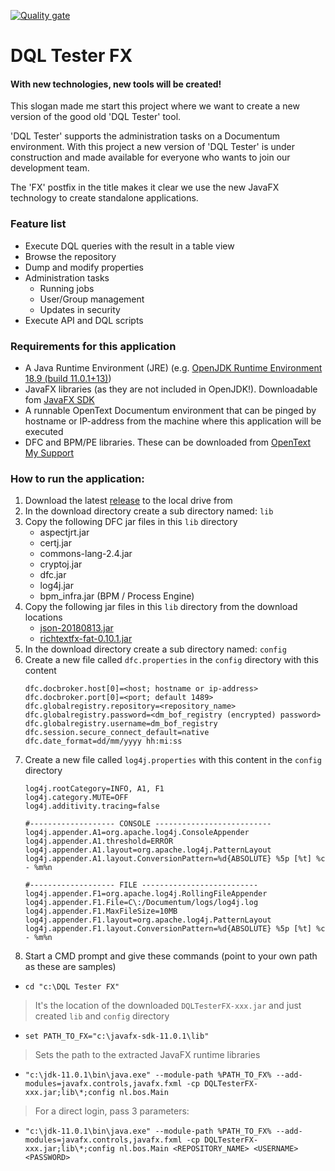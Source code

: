 [![Quality gate](https://sonarcloud.io/api/project_badges/quality_gate?project=HetBenkt_DQL-Tester-FX)](https://sonarcloud.io/dashboard?id=HetBenkt_DQL-Tester-FX)

# DQL Tester FX
#### With new technologies, new tools will be created!
This slogan made me start this project where we want to create a new version of the good old 'DQL Tester' tool.

'DQL Tester' supports the administration tasks on a Documentum environment. With this project a new version of 'DQL Tester' is under construction and made available for everyone who wants to join our development team.

The 'FX' postfix in the title makes it clear we use the new JavaFX technology to create standalone applications. 

### Feature list
* Execute DQL queries with the result in a table view
* Browse the repository
* Dump and modify properties
* Administration tasks
    * Running jobs
    * User/Group management
    * Updates in security
* Execute API and DQL scripts
     

### Requirements for this application
* A Java Runtime Environment (JRE) (e.g. [OpenJDK Runtime Environment 18.9 (build 11.0.1+13)](https://jdk.java.net/))
* JavaFX libraries (as they are not included in OpenJDK!). Downloadable fom [JavaFX SDK](https://gluonhq.com/products/javafx/)
* A runnable OpenText Documentum environment that can be pinged by hostname or IP-address from the machine where this application will be executed
* DFC and BPM/PE libraries. These can be downloaded from [OpenText My Support](https://mysupport.opentext.com)

### How to run the application:
1. Download the latest [release](https://github.com/HetBenkt/DQL-Tester-FX/releases) to the local drive from
2. In the download directory create a sub directory named: `lib`
3. Copy the following DFC jar files in this `lib` directory
    * aspectjrt.jar
    * certj.jar
    * commons-lang-2.4.jar
    * cryptoj.jar
    * dfc.jar
    * log4j.jar
    * bpm_infra.jar (BPM / Process Engine)
4. Copy the following jar files in this `lib` directory from the download locations
    * [json-20180813.jar](http://central.maven.org/maven2/org/json/json/20180813/json-20180813.jar)
    * [richtextfx-fat-0.10.1.jar](https://github.com/FXMisc/RichTextFX/releases/download/v0.10.1/richtextfx-fat-0.10.1.jar)    
5. In the download directory create a sub directory named: `config`
6. Create a new file called `dfc.properties` in the `config` directory with this content
    ```
    dfc.docbroker.host[0]=<host; hostname or ip-address>
    dfc.docbroker.port[0]=<port; default 1489>
    dfc.globalregistry.repository=<repository_name>
    dfc.globalregistry.password=<dm_bof_registry (encrypted) password>
    dfc.globalregistry.username=dm_bof_registry
    dfc.session.secure_connect_default=native
    dfc.date_format=dd/mm/yyyy hh:mi:ss
    ```
7. Create a new file called `log4j.properties` with this content in the `config` directory
    ```
    log4j.rootCategory=INFO, A1, F1
    log4j.category.MUTE=OFF
    log4j.additivity.tracing=false
    
    #------------------- CONSOLE --------------------------
    log4j.appender.A1=org.apache.log4j.ConsoleAppender
    log4j.appender.A1.threshold=ERROR
    log4j.appender.A1.layout=org.apache.log4j.PatternLayout
    log4j.appender.A1.layout.ConversionPattern=%d{ABSOLUTE} %5p [%t] %c - %m%n
    
    #------------------- FILE --------------------------
    log4j.appender.F1=org.apache.log4j.RollingFileAppender
    log4j.appender.F1.File=C\:/Documentum/logs/log4j.log
    log4j.appender.F1.MaxFileSize=10MB
    log4j.appender.F1.layout=org.apache.log4j.PatternLayout
    log4j.appender.F1.layout.ConversionPattern=%d{ABSOLUTE} %5p [%t] %c - %m%n
    ```
9. Start a CMD prompt and give these commands (point to your own path as these are samples)
* `cd "c:\DQL Tester FX"`
>It's the location of the downloaded `DQLTesterFX-xxx.jar` and just created `lib` and `config` directory
* `set PATH_TO_FX="c:\javafx-sdk-11.0.1\lib"`
>Sets the path to the extracted JavaFX runtime libraries
* `"c:\jdk-11.0.1\bin\java.exe" --module-path %PATH_TO_FX% --add-modules=javafx.controls,javafx.fxml -cp DQLTesterFX-xxx.jar;lib\*;config nl.bos.Main`
>For a direct login, pass 3 parameters: 
* `"c:\jdk-11.0.1\bin\java.exe" --module-path %PATH_TO_FX% --add-modules=javafx.controls,javafx.fxml -cp DQLTesterFX-xxx.jar;lib\*;config nl.bos.Main <REPOSITORY_NAME> <USERNAME> <PASSWORD>`
